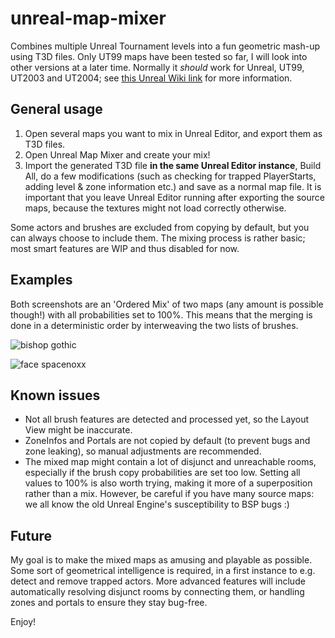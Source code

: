 # unreal-map-mixer
Combines multiple Unreal Tournament levels into a fun geometric mash-up using T3D files.
Only UT99 maps have been tested so far, I will look into other versions at a later time. Normally it _should_ work for Unreal, UT99, UT2003 and UT2004; see [this Unreal Wiki link](https://wiki.beyondunreal.com/Legacy:T3D_File) for more information.

## General usage
1. Open several maps you want to mix in Unreal Editor, and export them as T3D files.
2. Open Unreal Map Mixer and create your mix!
3. Import the generated T3D file **in the same Unreal Editor instance**, Build All, do a few modifications (such as checking for trapped PlayerStarts, adding level & zone information etc.) and save as a normal map file. It is important that you leave Unreal Editor running after exporting the source maps, because the textures might not load correctly otherwise.

Some actors and brushes are excluded from copying by default, but you can always choose to include them. The mixing process is rather basic; most smart features are WIP and thus disabled for now.

## Examples
Both screenshots are an 'Ordered Mix' of two maps (any amount is possible though!) with all probabilities set to 100%. This means that the merging is done in a deterministic order by interweaving the two lists of brushes.

![bishop gothic](https://i.imgur.com/8bBgkb1.jpg "Bishop + Gothic")

![face spacenoxx](https://i.imgur.com/f5IBj7u.jpg "Face + SpaceNoxx")

## Known issues
* Not all brush features are detected and processed yet, so the Layout View might be inaccurate.
* ZoneInfos and Portals are not copied by default (to prevent bugs and zone leaking), so manual adjustments are recommended.
* The mixed map might contain a lot of disjunct and unreachable rooms, especially if the brush copy probabilities are set too low. Setting all values to 100% is also worth trying, making it more of a superposition rather than a mix. However, be careful if you have many source maps: we all know the old Unreal Engine's susceptibility to BSP bugs :)

## Future
My goal is to make the mixed maps as amusing and playable as possible. Some sort of geometrical intelligence is required, in a first instance to e.g. detect and remove trapped actors. More advanced features will include automatically resolving disjunct rooms by connecting them, or handling zones and portals to ensure they stay bug-free.

Enjoy!
